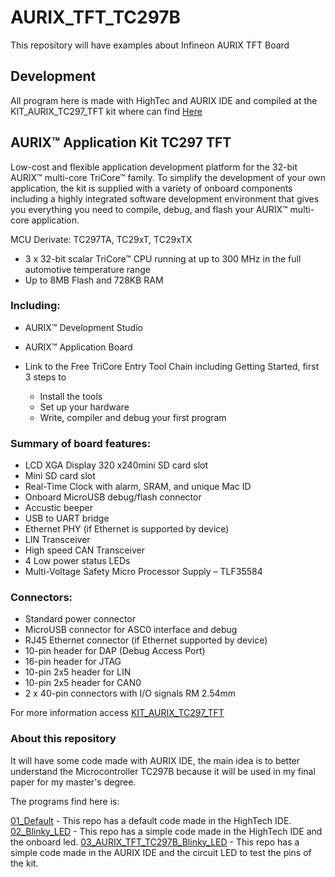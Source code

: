  # AURIX_TFT_TC297B
 This repository will have examples about Infineon AURIX TFT Board 

## Development
All program here is made with HighTec and AURIX IDE and compiled at the KIT_AURIX_TC297_TFT kit where can find [Here](https://www.infineon.com/cms/en/product/evaluation-boards/kit_aurix_tc297_tft/#)

## AURIX™ Application Kit TC297 TFT
Low-cost and flexible application development platform for the 32-bit AURIX™ multi-core TriCore™ family. To simplify the development of your own application, the kit is supplied with a variety of onboard components including a highly integrated software development environment that gives you everything you need to compile, debug, and flash your AURIX™ multi-core application.

MCU Derivate: TC297TA, TC29xT, TC29xTX
- 3 x 32-bit scalar TriCore™ CPU running at up to 300 MHz in the full automotive temperature range
- Up to 8MB Flash and 728KB RAM

### Including:

- AURIX™ Development Studio

- AURIX™ Application Board 

- Link to the Free TriCore Entry Tool Chain including Getting Started, first 3 steps to
     - Install the tools
     - Set up your hardware
     - Write, compiler and debug your first program

### Summary of board features: 

- LCD XGA Display 320 x240mini SD card slot
- Mini SD card slot
- Real-Time Clock with alarm, SRAM, and unique Mac ID
- Onboard MicroUSB debug/flash connector
- Accustic beeper
- USB to UART bridge
- Ethernet PHY (if Ethernet is supported by device)
- LIN Transceiver
- High speed CAN Transceiver
- 4 Low power status LEDs
- Multi-Voltage Safety Micro Processor Supply – TLF35584

### Connectors: 

- Standard power connector
- MicroUSB connector for ASC0 interface and debug
- RJ45 Ethernet connector (if Ethernet supported by device)
- 10-pin header for DAP (Debug Access Port)
- 16-pin header for JTAG
- 10-pin 2x5 header for LIN
- 10-pin 2x5 header for CAN0
- 2 x 40-pin connectors with I/O signals RM 2.54mm

For more information access [KIT_AURIX_TC297_TFT](https://www.infineon.com/cms/en/product/evaluation-boards/kit_aurix_tc297_tft/#)

### About this repository 

It will have some code made with AURIX IDE, the main idea is to better understand the Microcontroller TC297B because it will be used in my final paper for my master's degree. 

The programs find here is:

[01_Default](#) - This repo has a default code made in the HighTech IDE.
[02_Blinky_LED](#) - This repo has a simple code made in the HighTech IDE and the onboard led.
[03_AURIX_TFT_TC297B_Blinky_LED](#) - This repo has a simple code made in the AURIX IDE and the circuit LED to test the pins of the kit.